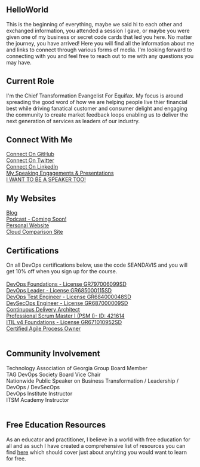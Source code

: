 ## HelloWorld
This is the beginning of everything, maybe we said hi to each other and exchanged information, you attended a session I gave, or maybe you were given one of my business or secret code cards that led you here. No matter the journey, you have arrived! Here you will find all the information about me and links to connect through various forms of media. I'm looking forward to connecting with you and feel free to reach out to me with any questions you may have. 

## Current Role
I'm the Chief Transformation Evangelist For Equifax. My focus is around spreading the good word of how we are helping people live thier financial best while driving fanatical customer and consumer delight and engaging the community to create market feedback loops enabling us to deliver the next generation of services as leaders of our industry. <br>

## Connect With Me
[Connect On GitHub](http://github.com/imseandavis) <br>
[Connect On Twitter](http://twitter.com/seanasaservice) <br>
[Connect On LinkedIn](http://linkedin.com/in/imseandavis) <br>
[My Speaking Engagements & Presentations](http://github.com/imseandavis/presentations) <br>
[I WANT TO BE A SPEAKER TOO!](https://github.com/imseandavis/Presentations/tree/master/Speaker)

## My Websites
[Blog](http://imseandavis.com/blog) <br>
[Podcast - Coming Soon!](#) <br>
[Personal Website](http://imseandavis.com) <br>
[Cloud Comparison Site](http://cloudcomparison.seanasaservice.com/) 

## Certifications
On all DevOps certifications below, use the code SEANDAVIS and you will get 10% off when you sign up for the course.<br><br>
[DevOps Foundations - License GR797006099SD](https://www.itsmacademy.com/dofnd/) <br>
[DevOps Leader - License GR685000115SD](https://www.itsmacademy.com/dol/) <br>
[DevOps Test Engineer - License GR684000048SD](https://www.itsmacademy.com/dte/) <br>
[DevSecOps Engineer - License GR687000009SD](http://itsm.com/dsoe/) <br>
[Continuous Delivery Architect](https://www.itsmacademy.com/cda/) <br>
[Professional Scrum Master I (PSM I)- ID: 421614](https://www.scrum.org/user/421614) <br>
[ITIL v4 Foundations - License GR671010952SD](https://www.itsmacademy.com/itil4fnd/) <br>
[Certified Agile Process Owner](https://www.itsmacademy.com/capo/)<br><br>

## Community Involvement
Technology Association of Georgia Group Board Member <br>
TAG DevOps Society Board Vice Chair <br>
Nationwide Public Speaker on Business Transformation / Leadership / DevOps / DevSecOps <br>
DevOps Institute Instructor <br>
ITSM Academy Instructor <br><br>

## Free Education Resources
As an educator and practitioner, I believe in a world with free education for all and as such I have created a comprehensive list of resources you can find [here]() which should cover just about anyhting you would want to learn for free.

